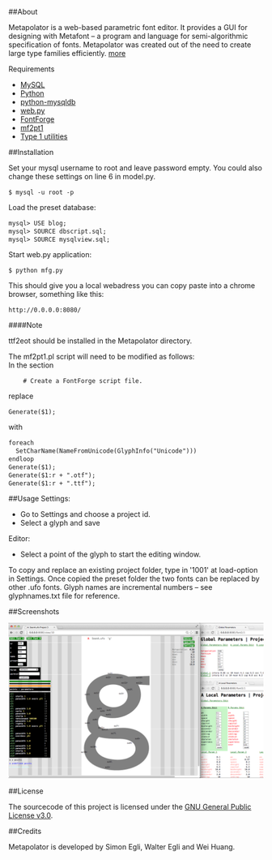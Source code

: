 ##About

Metapolator is a web-based parametric font editor. It provides a GUI for designing with Metafont – a program and language for semi-algorithmic specification of fonts. Metapolator was created out of the need to create large type families efficiently. [more](http://metapolator.com/)

Requirements
- [MySQL](http://dev.mysql.com/downloads/mysql/)
- [Python](http://www.python.org/)
- [python-mysqldb](http://sourceforge.net/projects/mysql-python/)
- [web.py](http://webpy.org/)
- [FontForge](http://sourceforge.net/projects/fontforge/files/fontforge-source/)
- [mf2pt1](http://www.ctan.org/tex-archive/support/mf2pt1)
- [Type 1 utilities](http://www.lcdf.org/type/#t1utils)


##Installation

Set your mysql username to root and leave password empty. You could also change these settings on line 6 in model.py.
```
$ mysql -u root -p
```
Load the preset database:
```
mysql> USE blog;
mysql> SOURCE dbscript.sql;
mysql> SOURCE mysqlview.sql;
```
Start web.py application:
```
$ python mfg.py    
```
This should give you a local webadress you can copy paste into a chrome browser, something like this:
```
http://0.0.0.0:8080/
```

####Note

ttf2eot should be installed in the Metapolator directory. 

The mf2pt1.pl script will need to be modified as follows:  
In the section   
```
    # Create a FontForge script file.
```
replace  
```
Generate($1);
```
with  
```
foreach
  SetCharName(NameFromUnicode(GlyphInfo("Unicode")))
endloop
Generate($1);
Generate($1:r + ".otf");
Generate($1:r + ".ttf");
```


##Usage
Settings:
- Go to Settings and choose a project id. 
- Select a glyph and save

Editor:
- Select a point of the glyph to start the editing window.

To copy and replace an existing project folder, type in '1001' at load-option in Settings. Once copied the preset folder the two fonts can be replaced by other .ufo fonts. 
Glyph names are incremental numbers – see glyphnames.txt file for reference.

##Screenshots

![Metapolator interface](/metapolator.png)


##License

The sourcecode of this project is licensed under the [GNU General Public License v3.0](http://www.gnu.org/copyleft/gpl.html).


##Credits

Metapolator is developed by Simon Egli, Walter Egli and Wei Huang.
